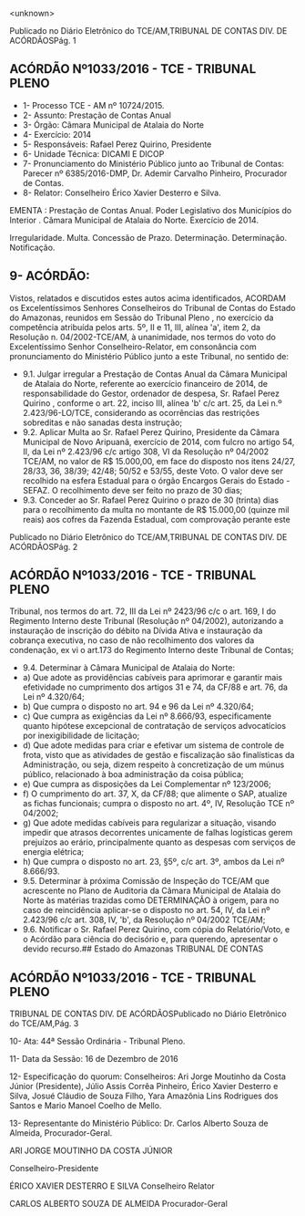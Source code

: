 &lt;unknown&gt;

Publicado  no  Diário Eletrônico do TCE/AM,TRIBUNAL DE CONTAS DIV. DE  ACÓRDÃOSPág. 1

## ACÓRDÃO Nº1033/2016 - TCE - TRIBUNAL PLENO

- 1- Processo TCE - AM nº 10724/2015.
- 2- Assunto: Prestação de Contas Anual
- 3- Órgão: Câmara Municipal de Atalaia do Norte
- 4- Exercício: 2014
- 5- Responsáveis: Rafael Perez Quirino, Presidente
- 6- Unidade Técnica: DICAMI E DICOP
- 7- Pronunciamento  do Ministério  Público  junto  ao Tribunal  de Contas: Parecer  nº 6385/2016-DMP, Dr. Ademir Carvalho Pinheiro, Procurador de Contas.
- 8- Relator: Conselheiro Érico Xavier Desterro e Silva.

EMENTA : Prestação de Contas Anual. Poder Legislativo  dos Municípios  do Interior . Câmara Municipal de Atalaia do Norte. Exercício de 2014.

Irregularidade. Multa. Concessão de Prazo. Determinação. Determinação. Notificação.

## 9- ACÓRDÃO:

Vistos, relatados e discutidos estes autos acima identificados, ACORDAM os Excelentíssimos Senhores Conselheiros do Tribunal de Contas do Estado do Amazonas, reunidos em Sessão do Tribunal Pleno , no exercício da competência atribuída pelos arts. 5º,  II e 11,  III, alínea 'a', item 2, da Resolução n. 04/2002-TCE/AM, à unanimidade, nos termos  do  voto  do  Excelentíssimo  Senhor  Conselheiro-Relator,  em  consonância  com pronunciamento do Ministério Público junto a este Tribunal, no sentido de:

- 9.1. Julgar irregular a Prestação de Contas Anual da Câmara Municipal de Atalaia do Norte, referente ao exercício financeiro de 2014, de responsabilidade  do  Gestor,  ordenador  de  despesa, Sr.  Rafael  Perez Quirino ,  conforme o art. 22, inciso III, alínea 'b' c/c art. 25, da Lei n.º 2.423/96-LO/TCE, considerando as ocorrências das restrições sobreditas e não sanadas desta instrução;
- 9.2. Aplicar  Multa ao Sr.  Rafael  Perez  Quirino, Presidente  da  Câmara Municipal de Novo Aripuanã, exercício de 2014, com fulcro no artigo 54, II,  da  Lei  nº  2.423/96  c/c  artigo  308,  VI  da  Resolução  nº  04/2002 TCE/AM, no  valor  de  R$  15.000,00, em  face  do  disposto  nos  itens 24/27, 28/33, 36, 38/39; 42/48; 50/52 e 53/55, deste Voto. O valor deve ser  recolhido na  esfera  Estadual  para  o  órgão  Encargos  Gerais  do Estado - SEFAZ. O recolhimento deve ser feito no prazo de 30 dias;
- 9.3. Conceder ao Sr. Rafael Perez Quirino o prazo de 30 (trinta) dias para o  recolhimento  da multa  no  montante  de  R$  15.000,00 (quinze  mil reais) aos cofres da Fazenda Estadual, com comprovação perante este

Publicado  no  Diário Eletrônico do TCE/AM,TRIBUNAL DE CONTAS DIV. DE  ACÓRDÃOSPág. 2

## ACÓRDÃO Nº1033/2016 - TCE - TRIBUNAL PLENO

Tribunal, nos termos do art. 72, III da Lei nº 2423/96 c/c o art. 169, I do Regimento Interno deste Tribunal (Resolução nº 04/2002), autorizando a instauração de inscrição do débito na Dívida Ativa e instauração da cobrança  executiva,  no  caso  de  não  recolhimento  dos  valores  da condenação, ex vi o  art.173  do  Regimento  Interno  deste  Tribunal  de Contas;

- 9.4. Determinar à Câmara Municipal de Atalaia do Norte:
- a)  Que  adote  as  providências  cabíveis  para  aprimorar  e  garantir  mais efetividade no cumprimento dos artigos 31 e 74, da CF/88 e art. 76, da Lei nº 4.320/64;
- b) Que cumpra o disposto no art. 94 e 96 da Lei nº 4.320/64;
- c) Que cumpra as exigências da Lei nº 8.666/93, especificamente quanto hipótese excepcional  de  contratação de  serviços advocatícios por inexigibilidade de licitação;
- d) Que adote medidas para criar e efetivar um sistema de controle de frota, visto que as atividades de gestão e fiscalização são finalísticas da Administração,  ou  seja,  dizem  respeito  à  concretização  de  um múnus público, relacionado à boa administração da coisa pública;
- e) Que cumpra as disposições da Lei Complementar nº 123/2006;
- f) O cumprimento do art. 37, X, da CF/88; que alimente o SAP, atualize as fichas funcionais; cumpra o disposto no art. 4º, IV, Resolução TCE nº 04/2002;
- g)  Que  adote  medidas  cabíveis  para  regularizar  a  situação,  visando impedir que atrasos decorrentes unicamente de falhas logísticas gerem prejuízos ao erário, principalmente quanto as despesas com serviços de energia elétrica;
- h) Que cumpra o disposto no art. 23, §5º, c/c art. 3º, ambos da Lei nº 8.666/93.
- 9.5. Determinar à próxima Comissão de Inspeção do TCE/AM  que acrescente no Plano de  Auditoria da Câmara Municipal de  Atalaia do Norte às matérias trazidas como DETERMINAÇÃO à origem, para no caso  de  reincidência  aplicar-se  o  disposto  no  art.  54,  IV,  da  Lei  nº 2.423/96 c/c art. 308, IV, 'b', da Resolução nº 04/2002 TCE/AM;
- 9.6. Notificar o Sr. Rafael Perez Quirino, com cópia do Relatório/Voto, e o Acórdão  para  ciência  do  decisório  e,  para  querendo,  apresentar  o devido recurso.## Estado do Amazonas TRIBUNAL DE CONTAS

## ACÓRDÃO Nº1033/2016 - TCE - TRIBUNAL PLENO

TRIBUNAL DE CONTAS DIV. DE  ACÓRDÃOSPublicado  no  Diário Eletrônico do TCE/AM,Pág. 3

10-  Ata: 44ª Sessão Ordinária - Tribunal Pleno.

11-  Data da Sessão: 16 de Dezembro de 2016

12-  Especificação  do  quorum: Conselheiros: Ari Jorge  Moutinho  da  Costa  Júnior (Presidente), Júlio Assis Corrêa Pinheiro, Érico Xavier Desterro e Silva, Josué Cláudio de Souza Filho, Yara Amazônia Lins Rodrigues dos Santos e Mario Manoel Coelho de Mello.

13-  Representante  do  Ministério  Público: Dr. Carlos  Alberto  Souza  de Almeida, Procurador-Geral.

ARI JORGE MOUTINHO DA COSTA JÚNIOR

Conselheiro-Presidente

ÉRICO XAVIER DESTERRO E SILVA Conselheiro Relator

CARLOS ALBERTO SOUZA DE ALMEIDA Procurador-Geral